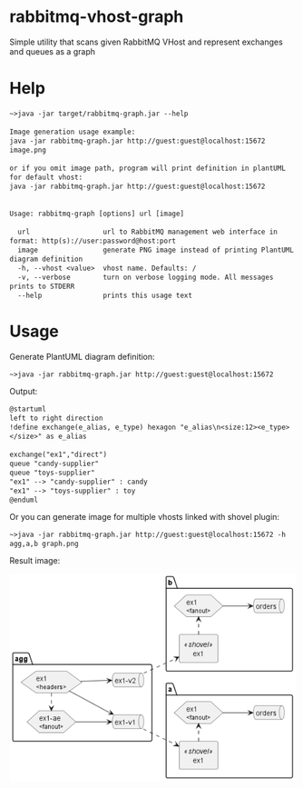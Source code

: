 # rabbitmq-vhost-graph
Simple utility that scans given RabbitMQ VHost and represent exchanges and queues as a graph

# Help 

```commandline
~>java -jar target/rabbitmq-graph.jar --help

Image generation usage example:
java -jar rabbitmq-graph.jar http://guest:guest@localhost:15672 image.png

or if you omit image path, program will print definition in plantUML for default vhost:
java -jar rabbitmq-graph.jar http://guest:guest@localhost:15672


Usage: rabbitmq-graph [options] url [image]

  url                  url to RabbitMQ management web interface in format: http(s)://user:password@host:port
  image                generate PNG image instead of printing PlantUML diagram definition
  -h, --vhost <value>  vhost name. Defaults: /
  -v, --verbose        turn on verbose logging mode. All messages prints to STDERR
  --help               prints this usage text
```


# Usage
Generate PlantUML diagram definition:

```commandline
~>java -jar rabbitmq-graph.jar http://guest:guest@localhost:15672
```

Output:
```
@startuml
left to right direction
!define exchange(e_alias, e_type) hexagon "e_alias\n<size:12><e_type></size>" as e_alias

exchange("ex1","direct")
queue "candy-supplier"
queue "toys-supplier"
"ex1" --> "candy-supplier" : candy
"ex1" --> "toys-supplier" : toy
@enduml
```

Or you can generate image for multiple vhosts linked with shovel plugin:

```commandline
~>java -jar rabbitmq-graph.jar http://guest:guest@localhost:15672 -h agg,a,b graph.png
```

Result image:

![graph.png](graph.png)
